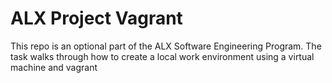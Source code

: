 <h1>ALX Project Vagrant</h1>
<p>This repo is an optional part of the ALX Software Engineering Program. 
The task walks through how to create a local work environment 
using a virtual machine and vagrant</p>
